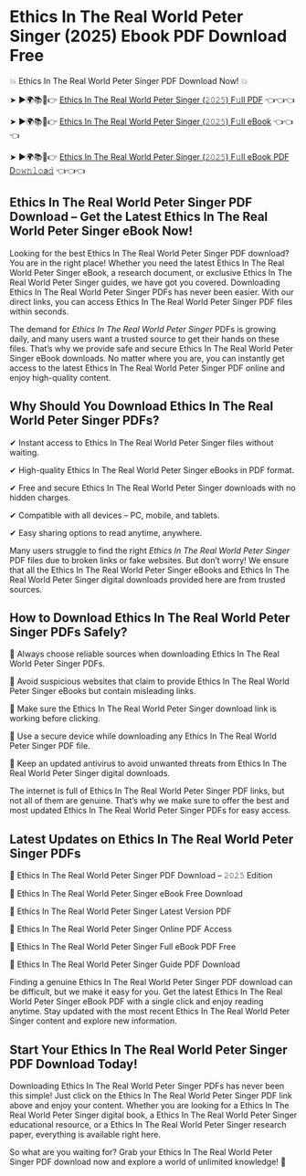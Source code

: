 # Ethics In The Real World Peter Singer (2025) Ebook PDF Download Free

💥 Ethics In The Real World Peter Singer PDF Download Now! 💥

➤ ►🌍📚📱👉 [Ethics In The Real World Peter Singer (𝟸𝟶𝟸𝟻) F𝚞ll PDF](https://getpdf.xyz/ethics-in-the-real-world-peter-singer) 👈👈👈


➤ ►🌍📚📱👉 [Ethics In The Real World Peter Singer (𝟸𝟶𝟸𝟻) F𝚞ll eBook](https://getpdf.xyz/ethics-in-the-real-world-peter-singer) 👈👈👈


➤ ►🌍📚📱👉 [Ethics In The Real World Peter Singer (𝟸𝟶𝟸𝟻) F𝚞ll eBook PDF D𝚘𝚠𝚗𝚕𝚘a𝚍](https://getpdf.xyz/ethics-in-the-real-world-peter-singer) 👈👈👈


## Ethics In The Real World Peter Singer PDF Download – Get the Latest Ethics In The Real World Peter Singer eBook Now!

Looking for the best Ethics In The Real World Peter Singer PDF download? You are in the right place! Whether you need the latest Ethics In The Real World Peter Singer eBook, a research document, or exclusive Ethics In The Real World Peter Singer guides, we have got you covered. Downloading Ethics In The Real World Peter Singer PDFs has never been easier. With our direct links, you can access Ethics In The Real World Peter Singer PDF files within seconds.

The demand for *Ethics In The Real World Peter Singer* PDFs is growing daily, and many users want a trusted source to get their hands on these files. That’s why we provide safe and secure Ethics In The Real World Peter Singer eBook downloads. No matter where you are, you can instantly get access to the latest Ethics In The Real World Peter Singer PDF online and enjoy high-quality content.

## Why Should You Download Ethics In The Real World Peter Singer PDFs?

✔ Instant access to Ethics In The Real World Peter Singer files without waiting.

✔ High-quality Ethics In The Real World Peter Singer eBooks in PDF format.

✔ Free and secure Ethics In The Real World Peter Singer downloads with no hidden charges.

✔ Compatible with all devices – PC, mobile, and tablets.

✔ Easy sharing options to read anytime, anywhere.

Many users struggle to find the right *Ethics In The Real World Peter Singer* PDF files due to broken links or fake websites. But don’t worry! We ensure that all the Ethics In The Real World Peter Singer eBooks and Ethics In The Real World Peter Singer digital downloads provided here are from trusted sources.

## How to Download Ethics In The Real World Peter Singer PDFs Safely?

📌 Always choose reliable sources when downloading Ethics In The Real World Peter Singer PDFs.

📌 Avoid suspicious websites that claim to provide Ethics In The Real World Peter Singer eBooks but contain misleading links.

📌 Make sure the Ethics In The Real World Peter Singer download link is working before clicking.

📌 Use a secure device while downloading any Ethics In The Real World Peter Singer PDF file.

📌 Keep an updated antivirus to avoid unwanted threats from Ethics In The Real World Peter Singer digital downloads.

The internet is full of Ethics In The Real World Peter Singer PDF links, but not all of them are genuine. That’s why we make sure to offer the best and most updated Ethics In The Real World Peter Singer PDFs for easy access.

## Latest Updates on Ethics In The Real World Peter Singer PDFs

🔹 Ethics In The Real World Peter Singer PDF Download – 𝟸𝟶𝟸𝟻 Edition

🔹 Ethics In The Real World Peter Singer eBook Free Download

🔹 Ethics In The Real World Peter Singer Latest Version PDF

🔹 Ethics In The Real World Peter Singer Online PDF Access

🔹 Ethics In The Real World Peter Singer Full eBook PDF Free

🔹 Ethics In The Real World Peter Singer Guide PDF Download

Finding a genuine Ethics In The Real World Peter Singer PDF download can be difficult, but we make it easy for you. Get the latest Ethics In The Real World Peter Singer eBook PDF with a single click and enjoy reading anytime. Stay updated with the most recent Ethics In The Real World Peter Singer content and explore new information.

## Start Your Ethics In The Real World Peter Singer PDF Download Today!

Downloading Ethics In The Real World Peter Singer PDFs has never been this simple! Just click on the Ethics In The Real World Peter Singer PDF link above and enjoy your content. Whether you are looking for a Ethics In The Real World Peter Singer digital book, a Ethics In The Real World Peter Singer educational resource, or a Ethics In The Real World Peter Singer research paper, everything is available right here.

So what are you waiting for? Grab your Ethics In The Real World Peter Singer PDF download now and explore a world of unlimited knowledge! 🚀
